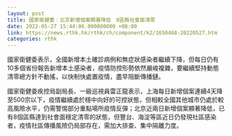 ```yaml
---
layout: post
title: 國家衛健委︰北京新增個案顯著降低　8區縣社會面清零
date: 2022-05-27 15:44:06.000000000 +08:00
link: https://news.rthk.hk/rthk/ch/component/k2/1650468-20220527.htm
categories: rthk
---
```


國家衛健委表示，全國新增本土確診病例和無症狀感染者繼續下降，但每日仍有10多個省份報告新增本土感染者，疫情防控形勢依然嚴峻複雜，要繼續堅持動態清零總方針不動搖，以快制快處置疫情，盡早阻斷傳播鏈。

國家衛健委疾控局副局長、一級巡視員雷正龍表示，上海每日新增個案連續4天降至500宗以下，疫情繼續處於穩中向好的可控狀態，但相較全國其他城市仍處於較高風險水平，仍需警惕部分重點場所疫情反彈；北京近兩日新增個案顯著降低，已有8個區縣達到社會面穩定清零的狀態，但豐台、海淀等區近日仍發現社區感染者，疫情社區傳播風險仍局部存在，需加大排查、集中隔離力度。
